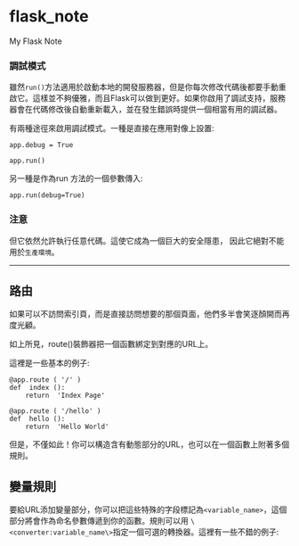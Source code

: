 # flask_note
My Flask Note

### 調試模式

雖然`run()`方法適用於啟動本地的開發服務器，但是你每次修改代碼後都要手動重啟它。這樣並不夠優雅，而且Flask可以做到更好。如果你啟用了調試支持，服務器會在代碼修改後自動重新載入，並在發生錯誤時提供一個相當有用的調試器。

有兩種途徑來啟用調試模式。一種是直接在應用對像上設置:

    app.debug = True

    app.run()

另一種是作為run 方法的一個參數傳入:

    app.run(debug=True)

### 注意

但它依然允許執行任意代碼。這使它成為一個巨大的安全隱患，  因此它絕對不能用於`生產環境`。

----

## 路由

如果可以不訪問索引頁，而是直接訪問想要的那個頁面，他們多半會笑逐顏開而再度光顧。

如上所見，route()裝飾器把一個函數綁定到對應的URL上。

這裡是一些基本的例子:

    @app.route ( '/' ) 
    def  index (): 
        return  'Index Page'
    
    @app.route ( '/hello' ) 
    def  hello (): 
        return  'Hello World'

但是，不僅如此！你可以構造含有動態部分的URL，也可以在一個函數上附著多個規則。


## 變量規則
要給URL添加變量部分，你可以把這些特殊的字段標記為`<variable_name>`，這個部分將會作為命名參數傳遞到你的函數。規則可以用 `\<converter:variable_name\>`指定一個可選的轉換器。這裡有一些不錯的例子: